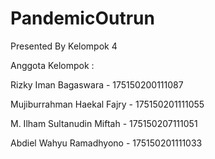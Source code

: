 # PandemicOutrun
Presented By Kelompok 4

Anggota Kelompok :

Rizky Iman Bagaswara - 175150200111087

Mujiburrahman Haekal Fajry - 175150201111055

M. Ilham Sultanudin Miftah - 175150207111051

Abdiel Wahyu Ramadhyono - 175150201111033
